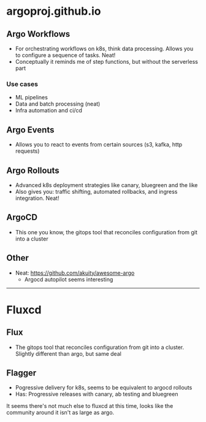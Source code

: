 # argoproj.github.io

## Argo Workflows
- For orchestrating workflows on k8s, think data processing. Allows you to configure a sequence of tasks. Neat!
- Conceptually it reminds me of step functions, but without the serverless part 

### Use cases
- ML pipelines
- Data and batch processing (neat)
- Infra automation and ci/cd

## Argo Events
- Allows you to react to events from certain sources (s3, kafka, http requests)

## Argo Rollouts
- Advanced k8s deployment strategies like canary, bluegreen and the like
- Also gives you: traffic shifting, automated rollbacks, and ingress integration. Neat! 

## ArgoCD
- This one you know, the gitops tool that reconciles configuration from git into a cluster

## Other
- Neat: https://github.com/akuity/awesome-argo
    - Argocd autopilot seems interesting

---

# Fluxcd

## Flux
- The gitops tool that reconciles configuration from git into a cluster. Slightly different than argo, but same deal

## Flagger
- Pogressive delivery for k8s, seems to be equivalent to argocd rollouts
- Has: Progressive releases with canary, ab testing and bluegreen

It seems there's not much else to fluxcd at this time, looks like the community around it isn't as large as argo.